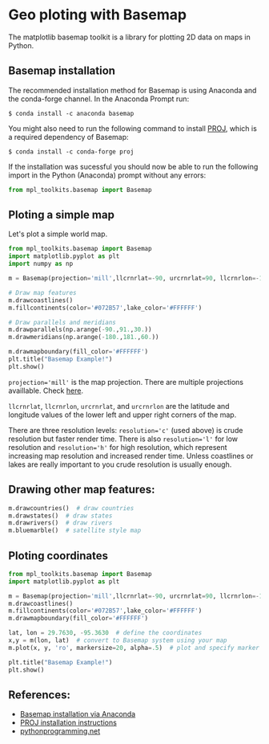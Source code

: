 # Geo ploting with Basemap

The matplotlib basemap toolkit is a library for plotting 2D data on maps in Python.

## Basemap installation

The recommended installation method for Basemap is using Anaconda and the conda-forge channel. In the Anaconda Prompt run:
```
$ conda install -c anaconda basemap
```

You might also need to run the following command to install [PROJ](https://proj.org/install.html), which is a required dependency of Basemap:
```
$ conda install -c conda-forge proj
```

If the installation was sucessful you should now be able to run the following import in the Python (Anaconda) prompt without any errors:
```python
from mpl_toolkits.basemap import Basemap
```


## Ploting a simple map

Let's plot a simple world map.

```python
from mpl_toolkits.basemap import Basemap
import matplotlib.pyplot as plt
import numpy as np

m = Basemap(projection='mill',llcrnrlat=-90, urcrnrlat=90, llcrnrlon=-180, urcrnrlon=180, resolution='c')

# Draw map features
m.drawcoastlines()
m.fillcontinents(color='#072B57',lake_color='#FFFFFF')

# Draw parallels and meridians
m.drawparallels(np.arange(-90.,91.,30.))
m.drawmeridians(np.arange(-180.,181.,60.))

m.drawmapboundary(fill_color='#FFFFFF')
plt.title("Basemap Example!")
plt.show()
```

`projection='mill'` is the map projection. There are multiple projections availlable. Check [here](https://matplotlib.org/basemap/users/mapsetup.html).

`llcrnrlat`, `llcrnrlon`, `urcrnrlat`, and `urcrnrlon` are the latitude and longitude values of the lower left and upper right corners of the map.

There are three resolution levels: `resolution='c'` (used above) is crude resolution but faster render time. There is also `resolution='l'` for low resolution and `resolution='h'` for high resolution, which represent increasing map resolution and increased render time. Unless coastlines or lakes are really important to you crude resolution is usually enough.


## Drawing other map features:

```python
m.drawcountries()  # draw countries
m.drawstates()  # draw states
m.drawrivers()  # draw rivers
m.bluemarble()  # satellite style map
```


## Ploting coordinates

```python
from mpl_toolkits.basemap import Basemap
import matplotlib.pyplot as plt

m = Basemap(projection='mill',llcrnrlat=-90, urcrnrlat=90, llcrnrlon=-180, urcrnrlon=180, resolution='c')
m.drawcoastlines()
m.fillcontinents(color='#072B57',lake_color='#FFFFFF')
m.drawmapboundary(fill_color='#FFFFFF')

lat, lon = 29.7630, -95.3630  # define the coordinates
x,y = m(lon, lat)  # convert to Basemap system using your map
m.plot(x, y, 'ro', markersize=20, alpha=.5)  # plot and specify marker size and marker fill transparency

plt.title("Basemap Example!")
plt.show()
```




## References:
- [Basemap installation via Anaconda](https://anaconda.org/anaconda/basemap)
- [PROJ installation instructions](https://proj.org/install.html)
- [pythonprogramming.net](https://pythonprogramming.net/geographical-plotting-basemap-tutorial/)
